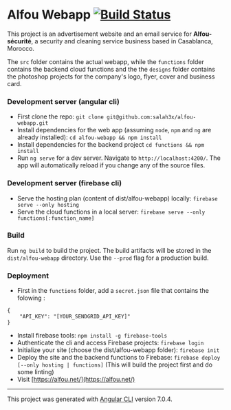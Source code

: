 # Alfou Webapp [![Build Status](https://travis-ci.org/salah3x/alfou-webapp.svg?branch=master)](https://travis-ci.org/salah3x/alfou-webapp)

This project is an advertisement website and an email service for **Alfou-sécurité**, a security and cleaning service business based in Casablanca, Morocco.

The `src` folder contains the actual webapp, while the `functions` folder contains the backend cloud functions and the the `designs` folder contains the photoshop projects for the company's logo, flyer, cover and business card.

### Development server (angular cli)

- First clone the repo: `git clone git@github.com:salah3x/alfou-webapp.git` 
- Install dependencies for the web app (assuming `node`, `npm` and `ng` are already installed): `cd alfou-webapp && npm install`
- Install dependencies for the backend project `cd functions && npm install`
- Run `ng serve` for a dev server. Navigate to `http://localhost:4200/`. The app will automatically reload if you change any of the source files.

### Development server (firebase cli)

- Serve the hosting plan (content of dist/alfou-webapp) locally: `firebase serve --only hosting`
- Serve the cloud functions in a local server: `firebase serve --only functions[:function_name]`

### Build

Run `ng build` to build the project. The build artifacts will be stored in the `dist/alfou-webapp` directory. Use the `--prod` flag for a production build.

### Deployment

- First in the `functions` folder, add a `secret.json` file that contains the folowing : 
```
{
    "API_KEY": "[YOUR_SENDGRID_API_KEY]"
}
```
- Install firebase tools: `npm install -g firebase-tools`
- Authenticate the cli and access Firebase projects: `firebase login`
- Initialize your site (choose the dist/alfou-webapp folder): `firebase init`
- Deploy the site and the backend functions to Firebase: `firebase deploy [--only hosting | functions]`
(This will build the project first and do some linting)
- Visit [https://alfou.net/](https://alfou.net/)

**********

This project was generated with [Angular CLI](https://github.com/angular/angular-cli) version 7.0.4.
